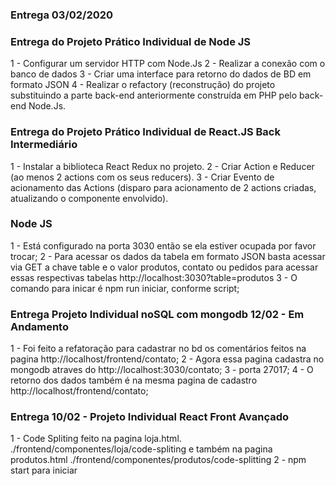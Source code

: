 ### Entrega 03/02/2020

### Entrega do Projeto Prático Individual de Node JS

1 - Configurar um servidor HTTP com Node.Js
2 - Realizar a conexão com o banco de dados
3 - Criar uma interface para retorno do dados de BD em formato JSON
4 - Realizar o refactory (reconstrução) do projeto substituindo a parte back-end anteriormente construída em PHP pelo back-end Node.Js.

### Entrega do Projeto Prático Individual de React.JS Back Intermediário

1 - Instalar a biblioteca React Redux no projeto.
2 - Criar Action e Reducer (ao menos 2 actions com os seus reducers).
3 - Criar Evento de acionamento das Actions (disparo para acionamento de 2 actions criadas, atualizando o componente envolvido).


### Node JS

1 - Está configurado na porta 3030 então se ela estiver ocupada por favor trocar;
2 - Para acessar os dados da tabela em formato JSON basta acessar via GET a chave table e o valor produtos, contato ou pedidos para acessar essas respectivas tabelas http://localhost:3030?table=produtos
3 - O comando para inicar é npm run iniciar, conforme script;

### Entrega Projeto Individual noSQL com mongodb 12/02 - Em Andamento

1 - Foi feito a refatoração para cadastrar no bd os comentários feitos na pagina http://localhost/frontend/contato;
2 - Agora essa pagina cadastra no mongodb atraves do http://localhost:3030/contato;
3 - porta 27017;
4 - O retorno dos dados também é na mesma pagina de cadastro http://localhost/frontend/contato;

### Entrega 10/02 - Projeto Individual React Front Avançado

1 - Code Spliting feito na pagina loja.html. ./frontend/componentes/loja/code-spliting e também na pagina produtos.html ./frontend/componentes/produtos/code-splitting
2 - npm start para iniciar



 
